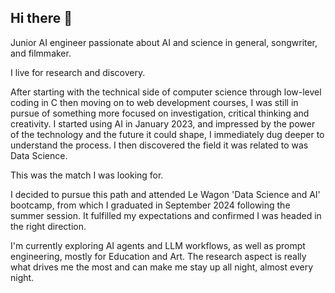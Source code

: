 ## Hi there 👋

Junior AI engineer passionate about AI and science in general, songwriter, and filmmaker.

I live for research and discovery.

After starting with the technical side of computer science through low-level coding in C then moving on to web development courses, I was still in pursue of something more focused on investigation, critical thinking and creativity.
I started using AI in January 2023, and impressed by the power of the technology and the future it could shape, I immediately dug deeper to understand the process. I then discovered the field it was related to was Data Science.

This was the match I was looking for.

I decided to pursue this path and attended Le Wagon 'Data Science and AI' bootcamp, from which I graduated in September 2024 following the summer session. It fulfilled my expectations and confirmed I was headed in the right direction.

I'm currently exploring AI agents and LLM workflows, as well as prompt engineering, mostly for Education and Art.
The research aspect is really what drives me the most and can make me stay up all night, almost every night.

